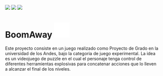 
![](https://img.shields.io/badge/Plataforma-PC-brightgreen)
![](https://img.shields.io/badge/Motor-Unity-blue)
![](https://img.shields.io/badge/Tecnologia-CSharp-blueviolet)

# BoomAway <img src="https://raw.githubusercontent.com/pardo312/BoomAway/master/boomGif.gif" width="50px">

Este proyecto consiste en un juego realizado como Proyecto de Grado en la universidad de los Andes, bajo la categoria de juego experimental. La idea es un videojuego de puzzle en el cual
el personaje tenga control de diferentes herramientas explosivas para concatenar acciones que lo lleven a alcanzar el final de los niveles.


